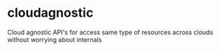 # cloudagnostic
Cloud agnostic API's for access same type of resources across clouds without worrying about internals
